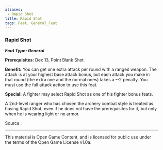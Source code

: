 ```yaml
---
aliases:
 - Rapid Shot
title: Rapid Shot
tags: Feat, General_Feat
---
```

### Rapid Shot 
***Feat Type: General***

**Prerequisites:** Dex 13, Point Blank Shot.

**Benefit:** You can get one extra attack per round with a ranged
weapon. The attack is at your highest base attack bonus, but each attack
you make in that round (the extra one and the normal ones) takes a --2
penalty. You must use the full attack action to use this feat.

**Special:** A fighter may select Rapid Shot as one of his fighter bonus
feats.

A 2nd-level ranger who has chosen the archery combat style is treated as
having Rapid Shot, even if he does not have the prerequisites for it,
but only when he is wearing light or no armor.


Source :

---

This material is Open Game Content, and is licensed for public use under the terms of the Open Game License v1.0a.
